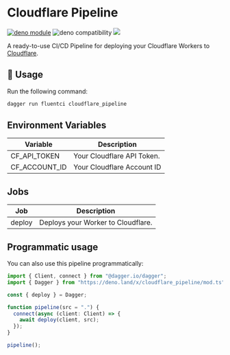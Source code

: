 # Cloudflare Pipeline

[![deno module](https://shield.deno.dev/x/cloudflare_pipeline)](https://deno.land/x/cloudflare_pipeline)
![deno compatibility](https://shield.deno.dev/deno/^1.34)
[![](https://img.shields.io/codecov/c/gh/fluent-ci-templates/cloudflare-pipeline)](https://codecov.io/gh/fluent-ci-templates/cloudflare-pipeline)

A ready-to-use CI/CD Pipeline for deploying your Cloudflare Workers to [Cloudflare](https://cloudflare.com).

## 🚀 Usage

Run the following command:

```bash
dagger run fluentci cloudflare_pipeline
```

## Environment Variables

| Variable      | Description                |
|---------------|----------------------------|
| CF_API_TOKEN  | Your Cloudflare API Token. |
| CF_ACCOUNT_ID | Your Cloudflare Account ID |

## Jobs

| Job     | Description                      |
|---------|----------------------------------|
| deploy  | Deploys your Worker to Cloudflare. |

## Programmatic usage

You can also use this pipeline programmatically:

```typescript
import { Client, connect } from "@dagger.io/dagger";
import { Dagger } from "https://deno.land/x/cloudflare_pipeline/mod.ts";

const { deploy } = Dagger;

function pipeline(src = ".") {
  connect(async (client: Client) => {
    await deploy(client, src);
  });
}

pipeline();

```
